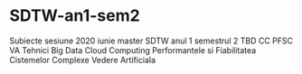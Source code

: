 # SDTW-an1-sem2
Subiecte sesiune 2020 iunie master SDTW anul 1 semestrul 2 
TBD CC PFSC VA
Tehnici Big Data 
Cloud Computing 
Performantele si Fiabilitatea Cistemelor Complexe
Vedere Artificiala
